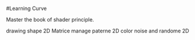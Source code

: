 #Learning Curve

Master the book of shader principle.
  
  drawing shape 2D
  Matrice
  manage paterne 2D
  color
  noise and randome 2D
